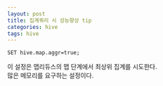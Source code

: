 ```yaml
---
layout: post
title: 집계쿼리 시 성능향상 tip
categories: hive
tags: hive
---
```


```
SET hive.map.aggr=true;
```

이 설정은 맵리듀스의 맵 단계에서 최상위 집계를 시도한다.  
많은 메모리를 요구하는 설정이다. 